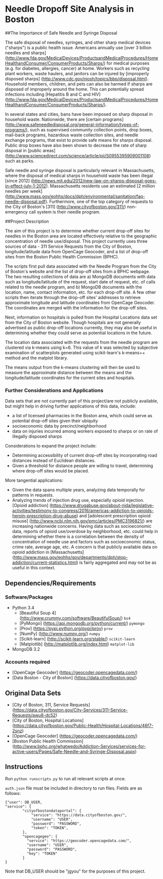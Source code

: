Needle Dropoff Site Analysis in Boston
==============================

##The Importance of Safe Needle and Syringe Disposal

The safe disposal of needles, syringes, and other sharp medical devices ("sharps") is a public health issue. Americans annually use [over 3 billion needles and sharps] (http://www.fda.gov/MedicalDevices/ProductsandMedicalProcedures/HomeHealthandConsumer/ConsumerProducts/Sharps/) for medical purposes (e.g. for diabetes, allergies, cancer) at home. Workers such as recycling plant workers, waste haulers, and janitors can be injured by [improperly disposed sharps] (http://www.cdc.gov/niosh/topics/bbp/disposal.html). Household members, children, and pets can also be harmed if sharps are disposed of improperly around the home. This can potentially spread infections including [Hepatitis B and C and HIV] (http://www.fda.gov/MedicalDevices/ProductsandMedicalProcedures/HomeHealthandConsumer/ConsumerProducts/Sharps/).

In several states and cities, bans have been imposed on sharp disposal in household waste. Nationwide, there are [certain programs] (http://www.safeneedledisposal.org/general-information/types-of-programs/), such as supervised community collection points, drop boxes, mail-back programs, hazardous waste collection sites, and needle exchange programs, that exist to provide safe means for sharps disposal. Public drop boxes have also been shown to decrease the rate of sharp disposal in [public areas] (http://www.sciencedirect.com/science/article/pii/S0955395909001108) such as parks.

Safe needle and syringe disposal is particularly relevant in Massachusetts, where the disposal of medical sharps in household waste has been illegal [since 2012] (http://news.mit.edu/2012/new-law-on-sharps-disposal-goes-in-effect-july-1-2012). Massachusetts residents use an estimated [2 million needles per week] (http://www.mass.gov/eohhs/docs/dph/environmental/sanitation/faq-needle-disposal.pdf). Furthermore, one of the top category of requests to the City of Boston's [311] (http://www.cityofboston.gov/311/) non-emergency call system is their needle program.

##Project Description

The aim of this project is to determine whether current drop-off sites for needles in the Boston area are located effectively relative to the geographic concentration of needle use/disposal. This project currently uses three sources of data - 311 Service Requests from the City of Boston, longitude/latitude data from OpenCage Geocoder, and a list of drop-off sites from the Boston Public Health Commission (BPHC).

The scripts first pull data associated with the Needle Program from the City of Boston's website and the list of drop-off sites from a BPHC webpage. The two resulting collections of data are a) MongoDB documents with data such as longitude/latitude of the request, start date of request, etc. of calls related to the needle program, and b) MongoDB documents with the location, name, contact information, etc. for each drop-off site. A few other scripts then iterate through the drop-off sites' addresses to retrieve approximate longitude and latitude coordinates from OpenCage Geocoder. The coordinates are merged with the information for the drop-off sites. 

Next, information on hospitals is pulled from the Hospital Locations data set from the City of Boston website. Though hospitals are not generally advertised as public drop-off locations currently, they may also be useful in determining whether they could serve as potential locations in the future.

The location data associated with the requests from the needle program are clustered via k-means using k=6. This value of k was selected by subjective examination of scatterplots generated using scikit-learn's k-means++ method and the matplot library.  

The means output from the k-means clustering will then be used to measure the approximate distance between the means and the longitude/latitude coordinates for the current sites and hospitals.

### Further Considerations and Applications

Data sets that are not currently part of this project/are not publicly available, but might help in driving further applications of this data, include:
- a list of licensed pharmacies in the Boston area, which could serve as potential drop-off sites given their ubiquity
- socioeconomic data by precinct/neighborhood
- data on injuries incurred among workers exposed to sharps or on rate of illegally disposed sharps

Considerations to expand the project include:
- Determining accessibility of current drop-off sites by incorporating road distances instead of Euclidean distances.
- Given a threshold for distance people are willing to travel, determining where drop-off sites would be placed.

More tangential applications:
- Given the data spans multiple years, analyzing data temporally for patterns in requests.
- Analyzing trends of injection drug use, especially opioid injection. [Opioid addiction] (https://www.drugabuse.gov/about-nida/legislative-activities/testimony-to-congress/2016/americas-addiction-to-opioids-heroin-prescription-drug-abuse) and [adolescent prescription opioid misuse] (http://www.ncbi.nlm.nih.gov/pmc/articles/PMC3196821/) are increasing nationwide concerns. Having data such as socioeconomic data, reports of opioid use/overdose by neighborhood, etc. could help in determining whether there is a correlation between the density of concentration of needle use and factors such as socioeconomic status, crime rate, average age, etc. A concern is that publicly available data on opioid addiction in [Massachusetts] (http://www.mass.gov/eohhs/gov/departments/dph/stop-addiction/current-statistics.html) is fairly aggregated and may not be as useful in this context.


## Dependencies/Requirements

### Software/Packages
- Python 3.4
  - [Beautiful Soup 4] (http://www.crummy.com/software/BeautifulSoup/) `bs4`
  - [PyMongo] (https://api.mongodb.org/python/current/) `pymongo`
  - [Prov] (https://pypi.python.org/pypi/prov) `prov`
  - [NumPy] (http://www.numpy.org/) `numpy`
  - [Scikit-learn] (http://scikit-learn.org/stable/) `scikit-learn`
  - [Matplotlib] (http://matplotlib.org/index.html) `matplot-lib`
- MongoDB 3.2

### Accounts required
- [OpenCage Geocoder] (https://geocoder.opencagedata.com/)
- [Data Boston - City of Boston] (https://data.cityofboston.gov/)

## Original Data Sets
- [City of Boston, 311, Service Requests] (https://data.cityofboston.gov/City-Services/311-Service-Requests/awu8-dc52)
- [City of Boston, Hospital Locations] (https://data.cityofboston.gov/Public-Health/Hospital-Locations/46f7-2snz)
- [OpenCage Geocoder] (https://geocoder.opencagedata.com/)
- [Boston Public Health Commission] (http://www.bphc.org/whatwedo/Addiction-Services/services-for-active-users/Pages/Safe-Needle-and-Syringe-Disposal.aspx)

## Instructions

Run `python runscripts.py` to run all relevant scripts at once.

`auth.json` file must be included in directory to run files. Fields are as follows:

```
{"user": DB_USER,
"service": {
	  	"cityofbostondataportal": {
            "service": "https://data.cityofboston.gov/",
            "username": "USER",
            "password": "PASSWORD",
            "token": "TOKEN",
        },  
        "opencagegeo": {
          "service": "https://geocoder.opencagedata.com/",
          "username": "USER",
          "password": "PASSWORD",
          "key": "TOKEN"
        }
}
```

Note that DB_USER should be "jgyou" for the purposes of this project.